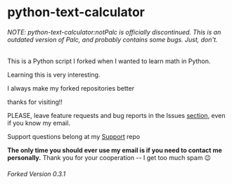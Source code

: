 # python-text-calculator

###### NOTE: python-text-calculator:notPalc is officially discontinued. This is an outdated version of Palc, and probably contains some bugs. Just, don't.

This is a Python script I forked when I wanted to learn math in Python.

Learning this is very interesting. 

I always make my forked repositories better

thanks for visiting!! 


PLEASE, leave feature requests and bug reports in the Issues [section](https://github.com/thetechrobo/python-text-calculator/issues), even if you know my email.

Support questions belong at my [Support](https://github.com/thetechrobo/support) repo

**The only time you should ever use my email is if you need to contact me personally.**
Thank you for your cooperation -- I get too much spam :wink:


###### Forked Version 0.3.1

